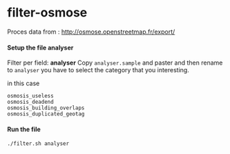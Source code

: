 # filter-osmose
Proces data from : http://osmose.openstreetmap.fr/export/


#### Setup the file analyser
Filter per field: **analyser**
Copy `analyser.sample` and paster and then rename to `analyser` you have to  select the category that you interesting.

in this case
```
osmosis_useless
osmosis_deadend
osmosis_building_overlaps
osmosis_duplicated_geotag
```

#### Run the file

`./filter.sh analyser`
